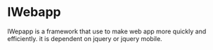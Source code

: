 IWebapp
=======

IWepapp is a framework that use to make web app more quickly and efficiently. it is dependent on jquery or jquery mobile.
